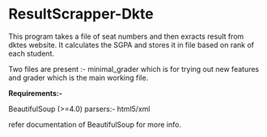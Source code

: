 # ResultScrapper-Dkte
This program takes a file of seat numbers and then exracts result from dktes website.
It calculates the SGPA and stores it in file based on rank of each student.

Two files are present :- minimal_grader which is for trying out new features and grader which is the main working file.

<b>Requirements:-</B>

BeautifulSoup (>=4.0)
parsers:- html5/xml

refer documentation of BeautifulSoup for more info.
